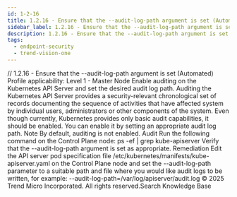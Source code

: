 ```yaml
---
id: 1-2-16
title: 1.2.16 - Ensure that the --audit-log-path argument is set (Automated)
sidebar_label: 1.2.16 - Ensure that the --audit-log-path argument is set (Automated)
description: 1.2.16 - Ensure that the --audit-log-path argument is set (Automated)
tags:
  - endpoint-security
  - trend-vision-one
---
```


/*<![CDATA[*/ $('#title').html($('meta[name=map-description]').attr('content')); /*]]>*/ 1.2.16 - Ensure that the --audit-log-path argument is set (Automated) Profile applicability: Level 1 - Master Node Enable auditing on the Kubernetes API Server and set the desired audit log path. Auditing the Kubernetes API Server provides a security-relevant chronological set of records documenting the sequence of activities that have affected system by individual users, administrators or other components of the system. Even though currently, Kubernetes provides only basic audit capabilities, it should be enabled. You can enable it by setting an appropriate audit log path. Note By default, auditing is not enabled. Audit Run the following command on the Control Plane node: ps -ef | grep kube-apiserver Verify that the --audit-log-path argument is set as appropriate. Remediation Edit the API server pod specification file /etc/kubernetes/manifests/kube-apiserver.yaml on the Control Plane node and set the --audit-log-path parameter to a suitable path and file where you would like audit logs to be written, for example: --audit-log-path=/var/log/apiserver/audit.log © 2025 Trend Micro Incorporated. All rights reserved.Search Knowledge Base